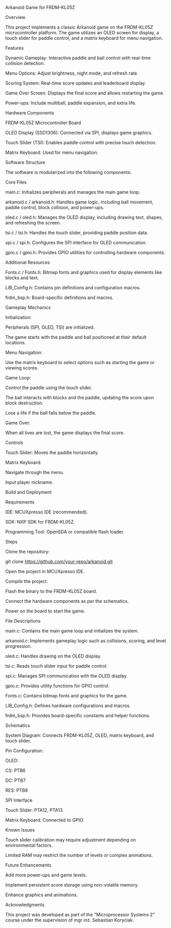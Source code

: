 Arkanoid Game for FRDM-KL05Z

Overview

This project implements a classic Arkanoid game on the FRDM-KL05Z microcontroller platform. The game utilizes an OLED screen for display, a touch slider for paddle control, and a matrix keyboard for menu navigation.

Features

Dynamic Gameplay: Interactive paddle and ball control with real-time collision detection.

Menu Options: Adjust brightness, night mode, and refresh rate.

Scoring System: Real-time score updates and leaderboard display.

Game Over Screen: Displays the final score and allows restarting the game.

Power-ups: Include multiball, paddle expansion, and extra life.

Hardware Components

FRDM-KL05Z Microcontroller Board

OLED Display (SSD1306): Connected via SPI, displays game graphics.

Touch Slider (TSI): Enables paddle control with precise touch detection.

Matrix Keyboard: Used for menu navigation.

Software Structure

The software is modularized into the following components:

Core Files

main.c: Initializes peripherals and manages the main game loop.

arkanoid.c / arkanoid.h: Handles game logic, including ball movement, paddle control, block collision, and power-ups.

oled.c / oled.h: Manages the OLED display, including drawing text, shapes, and refreshing the screen.

tsi.c / tsi.h: Handles the touch slider, providing paddle position data.

spi.c / spi.h: Configures the SPI interface for OLED communication.

gpio.c / gpio.h: Provides GPIO utilities for controlling hardware components.

Additional Resources

Fonts.c / Fonts.h: Bitmap fonts and graphics used for display elements like blocks and text.

LIB_Config.h: Contains pin definitions and configuration macros.

frdm_bsp.h: Board-specific definitions and macros.

Gameplay Mechanics

Initialization:

Peripherals (SPI, OLED, TSI) are initialized.

The game starts with the paddle and ball positioned at their default locations.

Menu Navigation:

Use the matrix keyboard to select options such as starting the game or viewing scores.

Game Loop:

Control the paddle using the touch slider.

The ball interacts with blocks and the paddle, updating the score upon block destruction.

Lose a life if the ball falls below the paddle.

Game Over:

When all lives are lost, the game displays the final score.

Controls

Touch Slider: Moves the paddle horizontally.

Matrix Keyboard:

Navigate through the menu.

Input player nickname.

Build and Deployment

Requirements

IDE: MCUXpresso IDE (recommended).

SDK: NXP SDK for FRDM-KL05Z.

Programming Tool: OpenSDA or compatible flash loader.

Steps

Clone the repository:

git clone https://github.com/your-repo/arkanoid.git

Open the project in MCUXpresso IDE.

Compile the project.

Flash the binary to the FRDM-KL05Z board.

Connect the hardware components as per the schematics.

Power on the board to start the game.

File Descriptions

main.c: Contains the main game loop and initializes the system.

arkanoid.c: Implements gameplay logic such as collisions, scoring, and level progression.

oled.c: Handles drawing on the OLED display.

tsi.c: Reads touch slider input for paddle control.

spi.c: Manages SPI communication with the OLED display.

gpio.c: Provides utility functions for GPIO control.

Fonts.c: Contains bitmap fonts and graphics for the game.

LIB_Config.h: Defines hardware configurations and macros.

frdm_bsp.h: Provides board-specific constants and helper functions.

Schematics

System Diagram: Connects FRDM-KL05Z, OLED, matrix keyboard, and touch slider.

Pin Configuration:

OLED:

CS: PTB6

DC: PTB7

RES: PTB8

SPI Interface

Touch Slider: PTA12, PTA13.

Matrix Keyboard: Connected to GPIO.

Known Issues

Touch slider calibration may require adjustment depending on environmental factors.

Limited RAM may restrict the number of levels or complex animations.

Future Enhancements

Add more power-ups and game levels.

Implement persistent score storage using non-volatile memory.

Enhance graphics and animations.

Acknowledgments

This project was developed as part of the "Microprocessor Systems 2" course under the supervision of mgr inż. Sebastian Koryciak.
